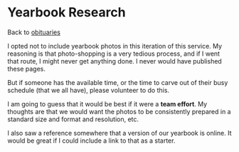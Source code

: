 
# Yearbook Research

Back to [obituaries](obituaries.md)

I opted not to include yearbook photos in this iteration of this service.
My reasoning is that photo-shopping is a very tedious process, and if I went that route,
I might never get anything done.  I never would have published these pages.

But if someone has the available time, or the time to carve out of their
busy schedule (that we all have), please volunteer to do this.

I am going to guess that it would be best if it were a **team effort**.  My
thoughts are that we would want the photos to be consistently prepared in
a standard size and format and resolution, etc.

I also saw a reference somewhere that a version of our yearbook is online.
It would be great if I could include a link to that as a starter.
